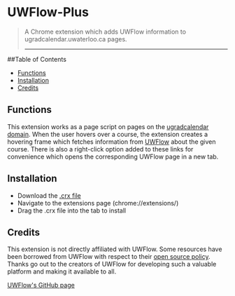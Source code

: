 # UWFlow-Plus
>A Chrome extension which adds UWFlow information to ugradcalendar.uwaterloo.ca pages.<hr>

##Table of Contents
* [Functions](#functions)
* [Installation](#installation)
* [Credits](#credits)


## <a name="functions"></a>Functions
This extension works as a page script on pages on the [ugradcalendar domain](http://ugradcalendar.uwaterloo.ca). When the user hovers over a course, the extension creates a hovering frame which fetches information from [UWFlow](https://uwflow.com) about the given course. There is also a right-click option added to these links for convenience which opens the corresponding UWFlow page in a new tab.
## <a name="installation"></a>Installation
* Download the [.crx file](https://github.com/MattDs17/UWFlow-Plus/raw/master/UWFlow-Plus.crx)
* Navigate to the  extensions page (chrome://extensions/)
* Drag the .crx file into the tab to install

## <a name="credits"></a>Credits
This extension is not directly affiliated with UWFlow. Some resources have been borrowed from UWFlow with respect to their [open source policy](http://blog.uwflow.com/post/78088794292/flow-is-now-open-sourced). Thanks go out to the creators of UWFlow for developing such a valuable platform and making it available to all.

[UWFlow's GitHub page](https://github.com/UWFlow)

